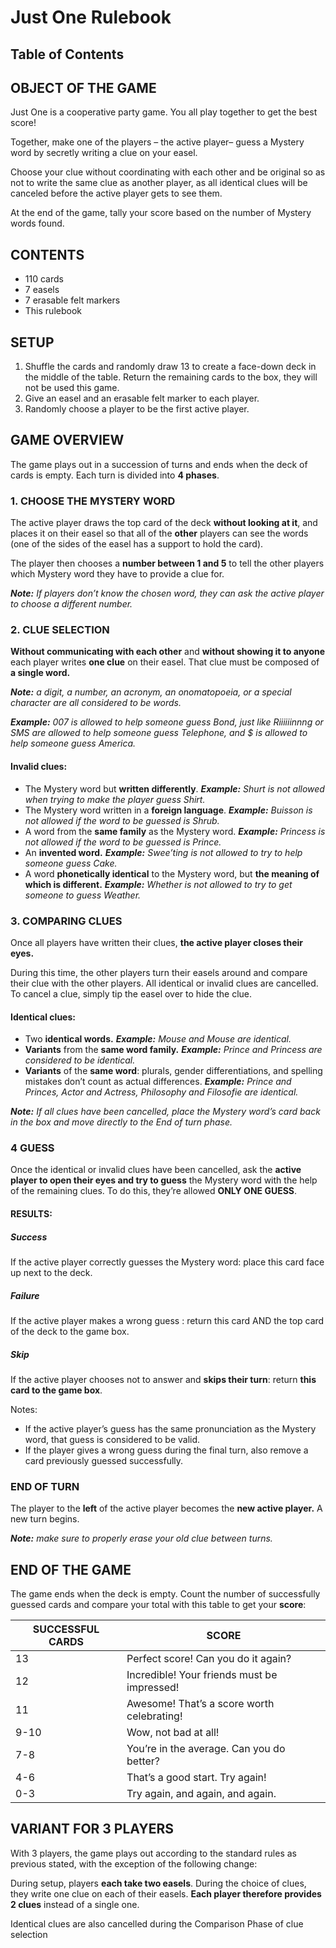 # Just One Rulebook

## Table of Contents

## OBJECT OF THE GAME

Just One is a cooperative party game.
You all play together to get the best score!

Together, make one of the players – the active player– guess a Mystery word by secretly writing a clue on your easel.

Choose your clue without coordinating with each other and be original so as not to write the same clue as another player, as all identical clues will be canceled before the active player gets to see them.

At the end of the game, tally your score based on the number of Mystery words found.

## CONTENTS

* 110 cards
* 7 easels
* 7 erasable felt markers
* This rulebook

## SETUP

1. Shuffle the cards and randomly draw 13 to create a face-down deck in the middle of the table. Return the remaining cards to the box, they will not be used this game.
2. Give an easel and an erasable felt marker to each player.
3. Randomly choose a player to be the first active player.

## GAME OVERVIEW

The game plays out in a succession of turns and ends when the deck of cards is empty.
Each turn is divided into **4 phases**.

### 1. CHOOSE THE MYSTERY WORD

The active player draws the top card of the deck **without looking at it**, and places it on their easel so that all of the **other** players can see the words (one of the sides of the easel has a support to hold the card).

The player then chooses a **number between 1 and 5** to tell the other players which Mystery word they have to provide a clue for.

***Note:** If players don’t know the chosen word, they can ask the active player to choose a different number.*

### 2. CLUE SELECTION

**Without communicating with each other** and **without showing it to anyone** each player writes **one clue** on their easel. That clue must be composed of **a single word.**

***Note:** a digit, a number, an acronym, an onomatopoeia, or a special character are all considered to be words.*

***Example:** 007 is allowed to help someone guess Bond, just like Riiiiiinnng or SMS are allowed to help someone guess Telephone, and $ is allowed to help someone guess America.*

#### Invalid clues:

* The Mystery word but **written differently**.
***Example:** Shurt is not allowed when trying to make the player guess Shirt.*
* The Mystery word written in a **foreign language**.
***Example:** Buisson is not allowed if the word to be guessed is Shrub.*
* A word from the **same family** as the Mystery word.
***Example:** Princess is not allowed if the word to be guessed is Prince.*
* An **invented word.**
***Example:** Swee’ting is not allowed to try to help someone guess Cake.*
* A word **phonetically identical** to the Mystery word, but
**the meaning of which is different.**
***Example:** Whether is not allowed to try to get someone to guess Weather.*

### 3. COMPARING CLUES

Once all players have written their clues, **the active player closes their eyes.**

During this time, the other players turn their easels
around and compare their clue with the other players.
All identical or invalid clues are cancelled. To cancel a
clue, simply tip the easel over to hide the clue.

#### Identical clues:

* Two **identical words.**
***Example:** Mouse and Mouse are identical.*
* **Variants** from the **same word family.**
***Example:** Prince and Princess are considered to be identical.*
* **Variants** of the **same word**: plurals, gender differentiations, and spelling mistakes don’t count as actual differences.
***Example:** Prince and Princes, Actor and Actress, Philosophy and Filosofie are identical.*

***Note:** If all clues have been cancelled, place the Mystery word’s card back in the box and move directly to the End of turn phase.*

### 4 GUESS

Once the identical or invalid clues have been cancelled, ask the **active player to open their eyes and try to guess** the Mystery word with the help of the remaining clues. To do this, they’re allowed **ONLY ONE GUESS**.

#### RESULTS:

##### Success

If the active player correctly guesses the Mystery word: place this card face up next to the deck.

##### Failure

If the active player makes a wrong guess : return this card AND the top card of the deck to the game box.

##### Skip

If the active player chooses not to answer and **skips their turn**: return **this card to the game box**.

Notes:

* If the active player’s guess has the same pronunciation as the Mystery word, that guess is considered to be valid.
* If the player gives a wrong guess during the final turn, also remove a card previously guessed successfully.

### END OF TURN

The player to the **left** of the active player becomes the
**new active player.** A new turn begins.

***Note:** make sure to properly erase your old clue between turns.*

## END OF THE GAME

The game ends when the deck is empty.
Count the number of successfully guessed cards and compare your total with this table to get your **score**:

| SUCCESSFUL CARDS | SCORE                                       |
|------------------|---------------------------------------------|
|        13        | Perfect score! Can you do it again?         |
|        12        | Incredible! Your friends must be impressed! |
|        11        | Awesome! That’s a score worth celebrating!  |
|       9-10       | Wow, not bad at all!                        |
|       7-8        | You’re in the average. Can you do better?   |
|       4-6        | That’s a good start. Try again!             |
|       0-3        | Try again, and again, and again.            |

## VARIANT FOR 3 PLAYERS

With 3 players, the game plays out according to the standard rules as previous stated, with the exception of the following change:

During setup, players **each take two easels**. During the choice of clues, they write one clue on each of their easels. **Each player therefore provides 2 clues** instead of a single one.

Identical clues are also cancelled during the Comparison Phase of clue selection